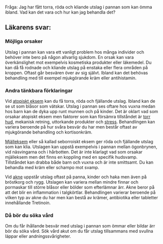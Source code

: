 Fråga: Jag har fått torra, röda och kliande utslag i pannan som kan ömma ibland. Vad kan det vara och hur kan jag behandla det?

Läkarens svar:
--------------

### Möjliga orsaker

Utslag i pannan kan vara ett vanligt problem hos många individer och behöver inte bero på någon allvarlig sjukdom. En orsak kan vara överkänslighet mot exempelvis kosmetiska produkter eller läkemedel. Du kan då få rodnade och kliande utslag på enstaka eller flera områden på kroppen. Oftast går besvären över av sig självt. Ibland kan det behövas behandling med till exempel mjukgörande kräm eller antihistamin.

### Andra tänkbara förklaringar

Vid [atopiskt eksem](https://www.kry.se/fakta/atopiskt-eksem/ "atopiskt-eksem") kan du få torra, röda och fjällande utslag. Ibland kan de se ut som blåsor som vätskar. Utslag i pannan ses oftare hos vuxna medan hos barn kan de dyka upp runt munnen och på kinder. Det är oklart vad som orsakar atopiskt eksem men faktorer som kan försämra tillståndet är [torr hud](https://www.kry.se/fakta/torr-hud/ "torr-hud"), mekanisk retning, uttorkande produkter och [stress](https://www.kry.se/fakta/stress/ "stress"). Behandlingen kan variera beroende på hur svåra besvär du har men består oftast av mjukgörande behandling och kortisonkräm.

[Mjälleksem](https://www.kry.se/fakta/mjalleksem/ "mjalleksem") eller så kallad seborroiskt eksem ger röda och fjällande utslag som kan klia. Utslagen kan uppstå exempelvis i pannan mellan ögonbrynen, vid näsvingarna och i hårbotten. Det är inte klarlagt vad som orsakar mjälleksem men det finns en koppling med en specifik hudsvamp. Tillståndet kan drabba både barn och vuxna och är inte smittsamt. Du kan behandla med kräm eller schampo mot svamp.

Vid [akne](https://www.kry.se/fakta/akne/ "akne") uppstår utslag oftast på panna, kinder och haka men även på bröstkorg och rygg. Utslagen kan variera mellan mindre finnar och pormaskar till större blåsor eller bölder som efterlämnar ärr. Akne beror på att det blir en inflammation i talgkörtlar. Behandlingen varierar beroende på vilken typ av akne du har men kan bestå av krämer, antibiotika eller tabletter innehållande Tretinoin.

### Då bör du söka vård

Om du får ihållande besvär med utslag i pannan som ömmar eller bildar ärr bör du söka vård. Sök vård akut om du får utslag tillsammans med svullna läppar eller andningssvårigheter.